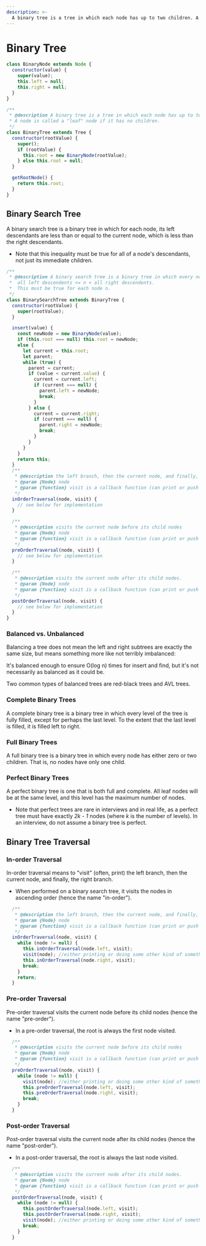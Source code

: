 ```yaml
---
description: >-
  A binary tree is a tree in which each node has up to two children. A node is called a "leaf" node if it has no children.
---
```


# Binary Tree

```javascript
class BinaryNode extends Node {
  constructor(value) {
    super(value);
    this.left = null;
    this.right = null;
  }
}

/**
 * @description A binary tree is a tree in which each node has up to two children.
 * A node is called a "leaf" node if it has no children.
 */
class BinaryTree extends Tree {
  constructor(rootValue) {
    super();
    if (rootValue) {
      this.root = new BinaryNode(rootValue);
    } else this.root = null;
  }

  getRootNode() {
    return this.root;
  }
}
```

## Binary Search Tree

A binary search tree is a binary tree in which for each node, its left descendants are less than or equal to the current node, which is less than the right descendants.

- Note that this inequality must be true for all of a node's descendants, not just its immediate children.

```javascript
/**
 * @description A binary search tree is a binary tree in which every node fits a specific ordering property:
 *  all left descendents <= n < all right descendents.
 *  This must be true for each node n.
 */
class BinarySearchTree extends BinaryTree {
  constructor(rootValue) {
    super(rootValue);
  }

  insert(value) {
    const newNode = new BinaryNode(value);
    if (this.root === null) this.root = newNode;
    else {
      let current = this.root;
      let parent;
      while (true) {
        parent = current;
        if (value < current.value) {
          current = current.left;
          if (current === null) {
            parent.left = newNode;
            break;
          }
        } else {
          current = current.right;
          if (current === null) {
            parent.right = newNode;
            break;
          }
        }
      }
    }
    return this;
  }
  /**
   * @description the left branch, then the current node, and finally, the right branch.
   * @param {Node} node
   * @param {function} visit is a callback function (can print or push to array or something)
   */
  inOrderTraversal(node, visit) {
    // see below for implementation
  }

  /**
   * @description visits the current node before its child nodes
   * @param {Node} node
   * @param {function} visit is a callback function (can print or push to array or something)
   */
  preOrderTraversal(node, visit) {
    // see below for implementation
  }

  /**
   * @description visits the current node after its child nodes.
   * @param {Node} node
   * @param {function} visit is a callback function (can print or push to array or something)
   */
  postOrderTraversal(node, visit) {
    // see below for implementation
  }
}
```

### Balanced vs. Unbalanced

Balancing a tree does not mean the left and right subtrees are exactly the same size, but means something more like not terribly imbalanced:

It's balanced enough to ensure O(log n) times for insert and find, but it's not necessarily as balanced as it could be.

Two common types of balanced trees are red-black trees and AVL trees.

### Complete Binary Trees

A complete binary tree is a binary tree in which every level of the tree is fully filled, except for perhaps the last level. To the extent that the last level is filled, it is filled left to right.

### Full Binary Trees

A full binary tree is a binary tree in which every node has either zero or two children. That is, no nodes have only one child.

### Perfect Binary Trees

A perfect binary tree is one that is both full and complete. All leaf nodes will be at the same level, and this level has the maximum number of nodes.

- Note that perfect trees are rare in interviews and in real life, as a perfect tree must have exactly _2k - 1_ nodes (where _k_ is the number of levels). In an interview, do not assume a binary tree is perfect.

## Binary Tree Traversal

### In-order Traversal

In-order traversal means to "visit" (often, print) the left branch, then the current node, and finally, the right branch.

- When performed on a binary search tree, it visits the nodes in ascending order (hence the name "in-order").

```javascript
  /**
   * @description the left branch, then the current node, and finally, the right branch.
   * @param {Node} node
   * @param {function} visit is a callback function (can print or push to array or something)
   */
  inOrderTraversal(node, visit) {
    while (node != null) {
      this.inOrderTraversal(node.left, visit);
      visit(node); //either printing or doing some other kind of something.
      this.inOrderTraversal(node.right, visit);
      break;
    }
    return;
  }
```

### Pre-order Traversal

Pre-order traversal visits the current node before its child nodes (hence the name "pre-order").

- In a pre-order traversal, the root is always the first node visited.

```javascript
  /**
   * @description visits the current node before its child nodes
   * @param {Node} node
   * @param {function} visit is a callback function (can print or push to array or something)
   */
  preOrderTraversal(node, visit) {
    while (node != null) {
      visit(node); //either printing or doing some other kind of something.
      this.preOrderTraversal(node.left, visit);
      this.preOrderTraversal(node.right, visit);
      break;
    }
  }
```

### Post-order Traversal

Post-order traversal visits the current node after its child nodes (hence the name "post-order").

- In a post-order traversal, the root is always the last node visited.

```javascript
  /**
   * @description visits the current node after its child nodes.
   * @param {Node} node
   * @param {function} visit is a callback function (can print or push to array or something)
   */
  postOrderTraversal(node, visit) {
    while (node != null) {
      this.postOrderTraversal(node.left, visit);
      this.postOrderTraversal(node.right, visit);
      visit(node); //either printing or doing some other kind of something.
      break;
    }
  }
```
